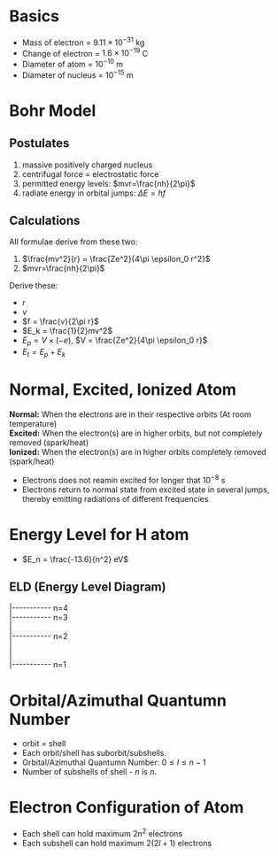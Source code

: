 # Basics
- Mass of electron = $9.11\times 10^{-31}$ kg
- Change of electron = $1.6\times 10^{-19}$ C
- Diameter of atom = $10^{-10}$ m
- Diameter of nucleus = $10^{-15}$ m

# Bohr Model
## Postulates
1. massive positively charged nucleus
2. centrifugal force = electrostatic force
3. permitted energy levels: $mvr=\frac{nh}{2\pi}$
4. radiate energy in orbital jumps: $\Delta E=hf$
## Calculations
All formulae derive from these two:
1. $\frac{mv^2}{r} = \frac{Ze^2}{4\pi \epsilon_0  r^2}$
2. $mvr=\frac{nh}{2\pi}$

Derive these:
- $r$
- $v$
- $f = \frac{v}{2\pi r}$
- $E_k = \frac{1}{2}mv^2$
- $E_p = V\times (-e)$, $V = \frac{Ze^2}{4\pi \epsilon_0 r}$
- $E_t=E_p+E_k$

# Normal, Excited, Ionized Atom
**Normal:** When the electrons are in their respective orbits (At room temperature)\
**Excited:** When the electron(s) are in higher orbits, but not completely removed (spark/heat)\
**Ionized:** When the electron(s) are in higher orbits completely removed (spark/heat)
- Electrons does not reamin excited for longer that $10^{-8}$ s
- Electrons return to normal state from excited state in several jumps, thereby emitting radiations of different frequencies

# Energy Level for H atom
- $E_n = \frac{-13.6}{n^2} eV$
## ELD (Energy Level Diagram)
|----------- n=4\
|----------- n=3\
|\
|----------- n=2\
|\
|\
|----------- n=1

# Orbital/Azimuthal Quantumn Number
- orbit = shell
- Each orbit/shell has suborbit/subshells.
- Orbital/Azimuthal Quantumn Number: $0\leq l\leq n-1$
- Number of subshells of shell - $n$ is $n$.

# Electron Configuration of Atom
- Each shell can hold maximum $2n^2$ electrons
- Each subshell can hold maximum $2(2l+1)$ electrons